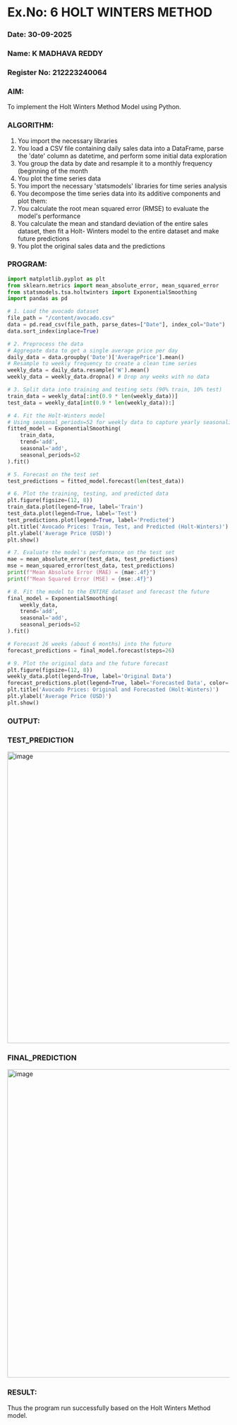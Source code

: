 # Ex.No: 6               HOLT WINTERS METHOD
### Date: 30-09-2025
### Name: K MADHAVA REDDY
### Register No: 212223240064


### AIM:
To implement the Holt Winters Method Model using Python.

### ALGORITHM:
1. You import the necessary libraries
2. You load a CSV file containing daily sales data into a DataFrame, parse the 'date' column as
datetime, and perform some initial data exploration
3. You group the data by date and resample it to a monthly frequency (beginning of the month
4. You plot the time series data
5. You import the necessary 'statsmodels' libraries for time series analysis
6. You decompose the time series data into its additive components and plot them:
7. You calculate the root mean squared error (RMSE) to evaluate the model's performance
8. You calculate the mean and standard deviation of the entire sales dataset, then fit a Holt-
Winters model to the entire dataset and make future predictions
9. You plot the original sales data and the predictions
### PROGRAM:
```py
import matplotlib.pyplot as plt
from sklearn.metrics import mean_absolute_error, mean_squared_error
from statsmodels.tsa.holtwinters import ExponentialSmoothing
import pandas as pd

# 1. Load the avocado dataset
file_path = "/content/avocado.csv"
data = pd.read_csv(file_path, parse_dates=["Date"], index_col="Date")
data.sort_index(inplace=True)

# 2. Preprocess the data
# Aggregate data to get a single average price per day
daily_data = data.groupby('Date')['AveragePrice'].mean()
# Resample to weekly frequency to create a clean time series
weekly_data = daily_data.resample('W').mean()
weekly_data = weekly_data.dropna() # Drop any weeks with no data

# 3. Split data into training and testing sets (90% train, 10% test)
train_data = weekly_data[:int(0.9 * len(weekly_data))]
test_data = weekly_data[int(0.9 * len(weekly_data)):]

# 4. Fit the Holt-Winters model
# Using seasonal_periods=52 for weekly data to capture yearly seasonality
fitted_model = ExponentialSmoothing(
    train_data,
    trend='add',
    seasonal='add',
    seasonal_periods=52
).fit()

# 5. Forecast on the test set
test_predictions = fitted_model.forecast(len(test_data))

# 6. Plot the training, testing, and predicted data
plt.figure(figsize=(12, 8))
train_data.plot(legend=True, label='Train')
test_data.plot(legend=True, label='Test')
test_predictions.plot(legend=True, label='Predicted')
plt.title('Avocado Prices: Train, Test, and Predicted (Holt-Winters)')
plt.ylabel('Average Price (USD)')
plt.show()

# 7. Evaluate the model's performance on the test set
mae = mean_absolute_error(test_data, test_predictions)
mse = mean_squared_error(test_data, test_predictions)
print(f"Mean Absolute Error (MAE) = {mae:.4f}")
print(f"Mean Squared Error (MSE) = {mse:.4f}")

# 8. Fit the model to the ENTIRE dataset and forecast the future
final_model = ExponentialSmoothing(
    weekly_data,
    trend='add',
    seasonal='add',
    seasonal_periods=52
).fit()

# Forecast 26 weeks (about 6 months) into the future
forecast_predictions = final_model.forecast(steps=26)

# 9. Plot the original data and the future forecast
plt.figure(figsize=(12, 8))
weekly_data.plot(legend=True, label='Original Data')
forecast_predictions.plot(legend=True, label='Forecasted Data', color='red')
plt.title('Avocado Prices: Original and Forecasted (Holt-Winters)')
plt.ylabel('Average Price (USD)')
plt.show()
```
### OUTPUT:


### TEST_PREDICTION
<img width="955" height="659" alt="image" src="https://github.com/user-attachments/assets/40b8d606-85bf-4580-8055-4219e648e09a" />



### FINAL_PREDICTION
<img width="989" height="697" alt="image" src="https://github.com/user-attachments/assets/1b28bab2-2272-44c5-973d-198edfca969d" />

### RESULT:
Thus the program run successfully based on the Holt Winters Method model.
